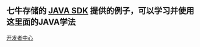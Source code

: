 ## 七牛存储的 [JAVA SDK]()  提供的例子，可以学习并使用这里面的JAVA学法
[开发者中心](http://developer.qiniu.com/code/v7/sdk/java.html)

